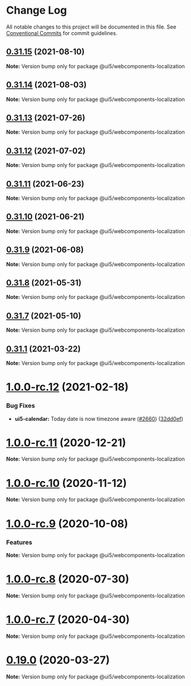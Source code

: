 # Change Log

All notable changes to this project will be documented in this file.
See [Conventional Commits](https://conventionalcommits.org) for commit guidelines.

## [0.31.15](https://github.com/SAP/ui5-webcomponents/compare/v0.31.14...v0.31.15) (2021-08-10)

**Note:** Version bump only for package @ui5/webcomponents-localization





## [0.31.14](https://github.com/SAP/ui5-webcomponents/compare/v0.31.13...v0.31.14) (2021-08-03)

**Note:** Version bump only for package @ui5/webcomponents-localization





## [0.31.13](https://github.com/SAP/ui5-webcomponents/compare/v0.31.12...v0.31.13) (2021-07-26)

**Note:** Version bump only for package @ui5/webcomponents-localization





## [0.31.12](https://github.com/SAP/ui5-webcomponents/compare/v0.31.11...v0.31.12) (2021-07-02)

**Note:** Version bump only for package @ui5/webcomponents-localization





## [0.31.11](https://github.com/SAP/ui5-webcomponents/compare/v0.31.10...v0.31.11) (2021-06-23)

**Note:** Version bump only for package @ui5/webcomponents-localization





## [0.31.10](https://github.com/SAP/ui5-webcomponents/compare/v0.31.9...v0.31.10) (2021-06-21)

**Note:** Version bump only for package @ui5/webcomponents-localization





## [0.31.9](https://github.com/SAP/ui5-webcomponents/compare/v0.31.8...v0.31.9) (2021-06-08)

**Note:** Version bump only for package @ui5/webcomponents-localization





## [0.31.8](https://github.com/SAP/ui5-webcomponents/compare/v0.31.7...v0.31.8) (2021-05-31)

**Note:** Version bump only for package @ui5/webcomponents-localization





## [0.31.7](https://github.com/SAP/ui5-webcomponents/compare/v0.31.6...v0.31.7) (2021-05-10)

**Note:** Version bump only for package @ui5/webcomponents-localization





## [0.31.1](https://github.com/SAP/ui5-webcomponents/compare/v1.0.0-rc.12...v0.31.1) (2021-03-22)

**Note:** Version bump only for package @ui5/webcomponents-localization





# [1.0.0-rc.12](https://github.com/SAP/ui5-webcomponents/compare/v1.0.0-rc.11...v1.0.0-rc.12) (2021-02-18)


### Bug Fixes

* **ui5-calendar:** Today date is now timezone aware ([#2660](https://github.com/SAP/ui5-webcomponents/issues/2660)) ([32dd0ef](https://github.com/SAP/ui5-webcomponents/commit/32dd0ef))




# [1.0.0-rc.11](https://github.com/SAP/ui5-webcomponents/compare/v1.0.0-rc.10...v1.0.0-rc.11) (2020-12-21)

**Note:** Version bump only for package @ui5/webcomponents-localization





# [1.0.0-rc.10](https://github.com/SAP/ui5-webcomponents/compare/v1.0.0-rc.9...v1.0.0-rc.10) (2020-11-12)


**Note:** Version bump only for package @ui5/webcomponents-localization





# [1.0.0-rc.9](https://github.com/SAP/ui5-webcomponents/compare/v1.0.0-rc.8...v1.0.0-rc.9) (2020-10-08)


### Features

**Note:** Version bump only for package @ui5/webcomponents-localization





# [1.0.0-rc.8](https://github.com/SAP/ui5-webcomponents/compare/v1.0.0-rc.7...v1.0.0-rc.8) (2020-07-30)


**Note:** Version bump only for package @ui5/webcomponents-localization





# [1.0.0-rc.7](https://github.com/SAP/ui5-webcomponents/compare/v1.0.0-rc.6...v1.0.0-rc.7) (2020-04-30)

**Note:** Version bump only for package @ui5/webcomponents-localization





# [0.19.0](https://github.com/SAP/ui5-webcomponents/compare/v0.18.0...v0.19.0) (2020-03-27)

**Note:** Version bump only for package @ui5/webcomponents-localization
